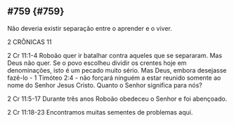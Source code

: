 ## #759 {#759}

Não deveria existir separação entre o aprender e o viver.

2 CRÔNICAS 11

2 Cr 11:1-4 Roboão quer ir batalhar contra aqueles que se separaram. Mas Deus não quer. Se o povo escolheu dividir os crentes hoje em denominações, isto é um pecado muito sério. Mas Deus, embora desejasse fazê-lo - 1 Timóteo 2:4 - não forçará ninguém a estar reunido somente ao nome do Senhor Jesus Cristo. Quanto o Senhor significa para nós?

2 Cr 11:5-17 Durante três anos Roboão obedeceu o Senhor e foi abençoado.

2 Cr 11:18-23 Encontramos muitas sementes de problemas aqui.